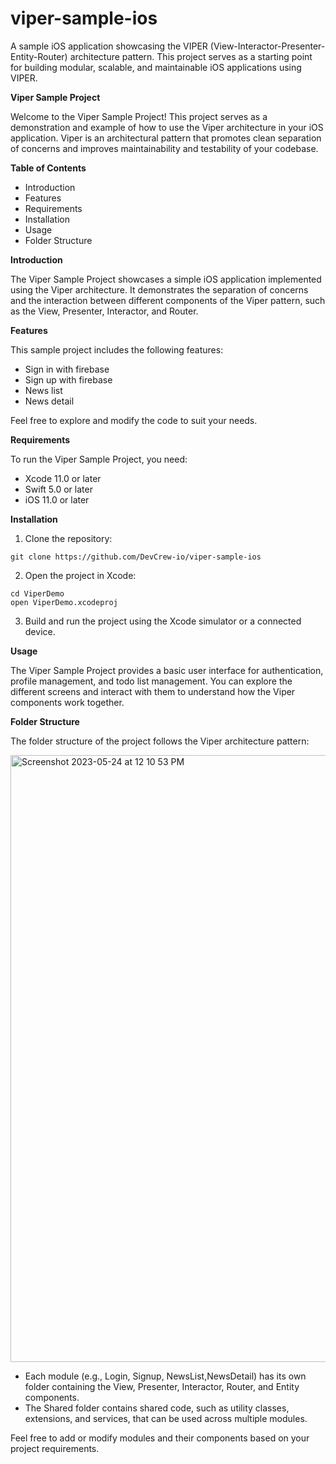 # viper-sample-ios
A sample iOS application showcasing the VIPER (View-Interactor-Presenter-Entity-Router) architecture pattern. This project serves as a starting point for building modular, scalable, and maintainable iOS applications using VIPER. 

**Viper Sample Project**

Welcome to the Viper Sample Project! This project serves as a demonstration and example of how to use the Viper architecture in your iOS application. Viper is an architectural pattern that promotes clean separation of concerns and improves maintainability and testability of your codebase.

**Table of Contents**

* Introduction
* Features
* Requirements
* Installation
* Usage
* Folder Structure

**Introduction**

The Viper Sample Project showcases a simple iOS application implemented using the Viper architecture. It demonstrates the separation of concerns and the interaction between different components of the Viper pattern, such as the View, Presenter, Interactor, and Router.

**Features**

This sample project includes the following features:

* Sign in with firebase
* Sign up with firebase 
* News list
* News detail

Feel free to explore and modify the code to suit your needs.

**Requirements**

To run the Viper Sample Project, you need:

* Xcode 11.0 or later
* Swift 5.0 or later
* iOS 11.0 or later

**Installation**

1. Clone the repository:

```
git clone https://github.com/DevCrew-io/viper-sample-ios
```

2. Open the project in Xcode:
```
cd ViperDemo
open ViperDemo.xcodeproj
```
3. Build and run the project using the Xcode simulator or a connected device.

**Usage**

The Viper Sample Project provides a basic user interface for authentication, profile management, and todo list management. You can explore the different screens and interact with them to understand how the Viper components work together.

**Folder Structure**


The folder structure of the project follows the Viper architecture pattern:

<img width="971" alt="Screenshot 2023-05-24 at 12 10 53 PM" src="https://github.com/DevCrew-io/viper-sample-ios/assets/133848606/0b421c5a-9428-4dec-8d1f-8cc698a6cf2b">

* Each module (e.g., Login, Signup, NewsList,NewsDetail) has its own folder containing the View, Presenter, Interactor, Router, and Entity components.
* The Shared folder contains shared code, such as utility classes, extensions, and services, that can be used across multiple modules.


Feel free to add or modify modules and their components based on your project requirements.




